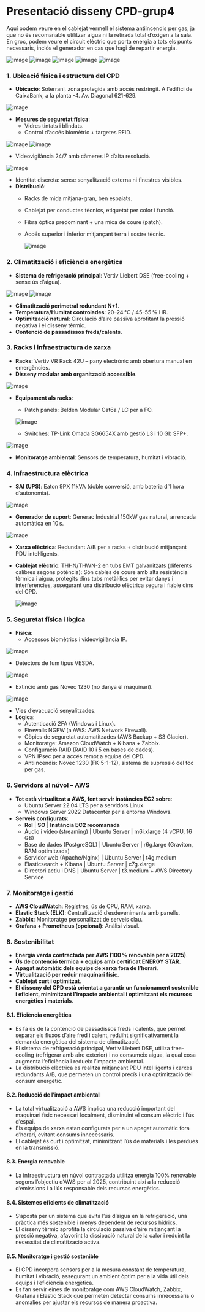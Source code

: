 # Presentació disseny CPD-grup4

Aquí podem veure en el cablejat vermell el sistema antiincendis per gas, ja que no és recomanable utilitzar aigua ni la retirada total d’oxigen a la sala.  
En groc, podem veure el circuit elèctric que porta energia a tots els punts necessaris, inclòs el generador en cas que hagi de repartir energia.

![image](https://github.com/user-attachments/assets/73e7aa74-6aba-49c0-8b0a-28409daa39df)
![image](https://github.com/user-attachments/assets/3d23021a-ad5b-4a90-88a3-2cbb108c49d3)
![image](https://github.com/user-attachments/assets/7eb3c777-f7e9-4421-b514-d217c5a7c038)
![image](https://github.com/user-attachments/assets/89ebffaa-8abe-4bfb-96ee-1db9349d560f)
![image](https://github.com/user-attachments/assets/b1f242ff-7801-460f-bdc4-a6c8d0fa7535)


### 1. Ubicació física i estructura del CPD
- **Ubicació**: Soterrani, zona protegida amb accés restringit. A l’edifici de CaixaBank, a la planta -4. Av. Diagonal 621-629.

![image](https://github.com/user-attachments/assets/eca685a0-9cc5-4673-a9c4-5611f9da453f)

  
- **Mesures de seguretat física**:
  - Vidres tintats i blindats.
  - Control d’accés biomètric + targetes RFID.

![image](https://github.com/user-attachments/assets/2d67de7e-6dcc-4c62-9f29-f70c3c796e33)
![image](https://github.com/user-attachments/assets/2ce18d24-85c8-4e0b-9dd2-8517e9f58c70)


  - Videovigilància 24/7 amb càmeres IP d’alta resolució.

![image](https://github.com/user-attachments/assets/6cb66907-a973-49d6-b8d6-7e627d47e069)

    
  - Identitat discreta: sense senyalització externa ni finestres visibles.
- **Distribució**:
  - Racks de mida mitjana-gran, ben espaiats.
  - Cablejat per conductes tècnics, etiquetat per color i funció.
  - Fibra òptica predominant + una mica de coure (patch).
  - Accés superior i inferior mitjançant terra i sostre tècnic.
 
    ![image](https://github.com/user-attachments/assets/3dbe7da4-be17-4ce1-a9a7-76ea8fe19058)



### 2. Climatització i eficiència energètica
- **Sistema de refrigeració principal**: Vertiv Liebert DSE (free-cooling + sense ús d’aigua).

![image](https://github.com/user-attachments/assets/12654b27-d98d-44ff-ab02-1a61b0642031)
![image](https://github.com/user-attachments/assets/f3bd904b-f10f-476d-9d09-5fb2065dd512)

  
- **Climatització perimetral redundant N+1**.
- **Temperatura/Humitat controlades**: 20–24 °C / 45–55 % HR.
- **Optimització natural**: Circulació d’aire passiva aprofitant la pressió negativa i el disseny tèrmic.
- **Contenció de passadissos freds/calents**.


### 3. Racks i infraestructura de xarxa
- **Racks**: Vertiv VR Rack 42U – pany electrònic amb obertura manual en emergències.
- **Disseny modular amb organització accessible**.

![image](https://github.com/user-attachments/assets/bb65387e-6dc4-44b2-a939-c0b2f3f968fd)

  
- **Equipament als racks**:
  - Patch panels: Belden Modular Cat6a / LC per a FO.

  ![image](https://github.com/user-attachments/assets/77a373f0-1c8b-4e1a-b1bd-467930cd495a)

     
  - Switches: TP-Link Omada SG6654X amb gestió L3 i 10 Gb SFP+.
 
![image](https://github.com/user-attachments/assets/f04881da-ea67-412c-a0d4-cce5e346a14e)

  
- **Monitoratge ambiental**: Sensors de temperatura, humitat i vibració.


### 4. Infraestructura elèctrica
- **SAI (UPS)**: Eaton 9PX 11kVA (doble conversió, amb bateria d’1 hora d’autonomia).

![image](https://github.com/user-attachments/assets/68c2325a-0694-43f5-a414-e3ab407023f6)

  
- **Generador de suport**: Generac Industrial 150kW gas natural, arrencada automàtica en 10 s.

![image](https://github.com/user-attachments/assets/e47111d5-9ba5-434e-8342-4a68d59e71cf)

  
- **Xarxa elèctrica**: Redundant A/B per a racks + distribució mitjançant PDU intel·ligents.
- **Cablejat elèctric**: THHN/THWN-2 en tubs EMT galvanitzats (diferents calibres segons potència): Són cables de coure amb alta resistència tèrmica i aigua, protegits dins tubs metàl·lics per evitar danys i interferències, assegurant una distribució elèctrica segura i fiable dins del CPD.

  ![image](https://github.com/user-attachments/assets/131ba7a4-96b3-4276-b3c4-2dd22f897448)


### 5. Seguretat física i lògica
- **Física**:
  - Accessos biomètrics i videovigilància IP.
    
![image](https://github.com/user-attachments/assets/8d8c68c7-845e-42cb-aa6d-44096d3d2977)
 
  - Detectors de fum tipus VESDA.

![image](https://github.com/user-attachments/assets/da91a6b9-8c29-42c9-a189-d8f3ad8e3a7b)
    
  - Extinció amb gas Novec 1230 (no danya el maquinari).

![image](https://github.com/user-attachments/assets/241f9b6d-23f7-4406-a8a0-155f14369a21)

  
  - Vies d’evacuació senyalitzades.
- **Lògica**:
  - Autenticació 2FA (Windows i Linux).
  - Firewalls NGFW (a AWS: AWS Network Firewall).
  - Còpies de seguretat automatitzades (AWS Backup + S3 Glacier).
  - Monitoratge: Amazon CloudWatch + Kibana + Zabbix.
  - Configuració RAID (RAID 10 i 5 en bases de dades).
  - VPN IPsec per a accés remot a equips del CPD.
  - Antiincendis: Novec 1230 (FK-5-1-12), sistema de supressió del foc per gas.


### 6. Servidors al núvol – AWS
- **Tot està virtualitzat a AWS, fent servir instàncies EC2 sobre**:
  - Ubuntu Server 22.04 LTS per a servidors Linux.
  - Windows Server 2022 Datacenter per a entorns Windows.
- **Serveis configurats**:
  - **Rol** | **SO** | **Instància EC2 recomanada**
  - Àudio i vídeo (streaming) | Ubuntu Server | m6i.xlarge (4 vCPU, 16 GB)
  - Base de dades (PostgreSQL) | Ubuntu Server | r6g.large (Graviton, RAM optimitzada)
  - Servidor web (Apache/Nginx) | Ubuntu Server | t4g.medium
  - Elasticsearch + Kibana | Ubuntu Server | c7g.xlarge
  - Directori actiu i DNS | Ubuntu Server | t3.medium + AWS Directory Service



### 7. Monitoratge i gestió
- **AWS CloudWatch**: Registres, ús de CPU, RAM, xarxa.
- **Elastic Stack (ELK)**: Centralització d’esdeveniments amb panells.
- **Zabbix**: Monitoratge personalitzat de serveis clau.
- **Grafana + Prometheus (opcional)**: Anàlisi visual.


### 8. Sostenibilitat
- **Energia verda contractada per AWS (100 % renovable per a 2025)**.
- **Ús de contenció tèrmica + equips amb certificat ENERGY STAR**.
- **Apagat automàtic dels equips de xarxa fora de l’horari**.
- **Virtualització per reduir maquinari físic**.
- **Cablejat curt i optimitzat**.
- **El disseny del CPD està orientat a garantir un funcionament sostenible i eficient, minimitzant l’impacte ambiental i optimitzant els recursos energètics i materials**.


#### 8.1. Eficiència energètica
- Es fa ús de la contenció de passadissos freds i calents, que permet separar els fluxos d’aire fred i calent, reduïnt significativament la demanda energètica del sistema de climatització.
- El sistema de refrigeració principal, Vertiv Liebert DSE, utiliza free-cooling (refrigerar amb aire exterior) i no consumeix aigua, la qual cosa augmenta l’eficiència i redueix l’impacte ambiental.
- La distribució elèctrica es realitza mitjançant PDU intel·ligents i xarxes redundants A/B, que permeten un control precís i una optimització del consum energètic.


#### 8.2. Reducció de l’impact ambiental
- La total virtualització a AWS implica una reducció important del maquinari físic necessari localment, disminuint el consum elèctric i l’ús d’espai.
- Els equips de xarxa estan configurats per a un apagat automàtic fora d’horari, evitant consums innecessaris.
- El cablejat és curt i optimitzat, minimitzant l’ús de materials i les pèrdues en la transmissió.

#### 8.3. Energia renovable
- La infraestructura en núvol contractada utilitza energia 100% renovable segons l’objectiu d’AWS per al 2025, contribuint així a la reducció d’emissions i a l’ús responsable dels recursos energètics.

#### 8.4. Sistemes eficients de climatització
- S’aposta per un sistema que evita l’ús d’aigua en la refrigeració, una pràctica més sostenible i menys dependent de recursos hídrics.
- El disseny tèrmic aprofita la circulació passiva d’aire mitjançant la pressió negativa, afavorint la dissipació natural de la calor i reduint la necessitat de climatització activa.

#### 8.5. Monitoratge i gestió sostenible
- El CPD incorpora sensors per a la mesura constant de temperatura, humitat i vibració, assegurant un ambient òptim per a la vida útil dels equips i l’eficiència energètica.
- Es fan servir eines de monitoratge com AWS CloudWatch, Zabbix, Grafana i Elastic Stack que permeten detectar consums innecessaris o anomalies per ajustar els recursos de manera proactiva.
